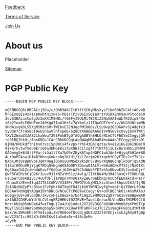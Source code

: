 [Feedback](https://github.com/UMHelper/Feedback-and-Join-Us/blob/master/Feedback.md)

[Terms of Service](https://github.com/UMHelper/Feedback-and-Join-Us/blob/master/TOS.md)

[Join Us](https://github.com/UMHelper/Feedback-and-Join-Us/blob/master/Join.md)


<h1>About us </h1>
Placeholder

[Sitemap](https://www.umeh.top/src/sitemap.html).

<h1>PGP Public Key </h1>

```
-----BEGIN PGP PUBLIC KEY BLOCK-----

mQENBGGQ6L8BCACzj5Oa/c/QhR3AkCIt6lftSCKyMksXyz7ikeR0bZkC4l+AOvxD
hF6EsqQIsHxX1YpmwbtH1xwY5+hB1YCPivQGixS6IeXrzYUSDXZNX9aHr6tcdaC0
2evS3BAiavCw2gJn2wXX1M8NBi/tG0FyI9ULMiTB2RiZ2NaXAA1wWbfR2UipS4Xe
z8r2Ywa8cF6kHFmeJA9KgA7Iu41H+fz7qYkmlz11TQwGDTYn+Czv/WkQ3UNrzmMb
XHdA1xgkDLS5XgMSMinbR+fWIbvElENJqgPMIUOGz/LSp9vp2O3OGAPvSjAdgfx3
SyO3n7cfcHS8pI9wGSnawVlhfxp6E+b28UYXABEBAAG0IVVNSGVscGVyIDxVTWFj
YXVIZWxwZXJAZ21haWwuY29tPokBTgQTAQgAOBYhBHLO/NCeCTCP6QYwCCegyjGV
+o9lBQJhkOi/AhsDBQsJCAcCBhUKCQgLAgQWAgMBAh4BAheAAAoJECegyjGV+o9l
8jMH/RRDkQfthImsdrxsi5p0mCs4fxvpyrrhF4zDATqzta/Kve191HGZDAI9BmT9
9j+KrhvtwfXeb9ErzQ0a3EMoEKs17pX9WlCIlzgff7tWtT5jzL1x0wlHN5izPMPd
OAOomgQ+B4GttFVarliGa1t7Xu7bQ9rZEyK6Txp4HGPC1wAJdnl+HjyqFAHIm+8O
ALr9aMF4swjDf4B2NhogGoNcsDg2KiH1/Y/LZezjm2UYtgxhYG9yFTDs2+Y7kGLr
NXbKJMj8zBpWVpF3qWrHegi05UoyCMN5dXVk5DP37BySrXqNBGcHplkbQYjqSXdN
S1EwtWODuRRjYjqK7RDqQvNgnWO5AQ0EYZDovwEIALVl+b0u8QHxV752jCNx0IXt
Hg80aaCN1Zciwh4WEavFYGdDurj6JW+WZ9C54WWzPYETxh5oDNvwE3VJovGvDjrf
QwF5FAEMzhCjO26rJuvvMJIrNZaYM31z/4wlg/IIXtNN4My304FSoxQrfFDOURQL
Fzu5erCmoA82vC/4uUfdFljaP8pn7N4s0sXyZeGrOebbRq7AxCbfEERakCd+PaTr
fGnuxGiXEev4fqdJJTk1CAWV/V330Fr/9WG7VzbjMCLXiz4toe28hpoU16J/IjMQ
ZolGNzDNZyPYcBSvnJFvFpb+8UTXq0F04ZjkGHTWRNIwyfgYvebI+QzT0WrLf0UA
EQEAAYkBNgQYAQgAIBYhBHLO/NCeCTCP6QYwCCegyjGV+o9lBQJhkOi/AhsMAAoJ
ECegyjGV+o9lp3QH/3kvcyHjLXBo2+6/Eof1HgZL9HMQ0sZgD7PaK1vVe9BpwmXR
uXtA0JCDNFzWYdfSLCVlvqER2HRKvI02IRVE+Two/iQe/ux5LVhbN5x7M3PK9CfO
hnr+Kb8qD5oNOaK4fwzTnguj7u4/HQ1odoi2X726V3GQFo8XNHwWmKOdsKPm0TCp
MGyTiSb3s9Hd9pR9Kgbbp5kbRPniXZ9oATMTaRFFSxJTCiZIs9mgFFG03LdtWTXO
Eax/AcZWRvEhc9fVmIspWiJw7OE8o0fUcqGjgQU2U23Zl97DCjxcsbJgAXy0TgBp
ooVC23CIci9S4XJrD6KIKs91aXe6zBr+4l0iQeM=
=0yfh
-----END PGP PUBLIC KEY BLOCK-----
```
